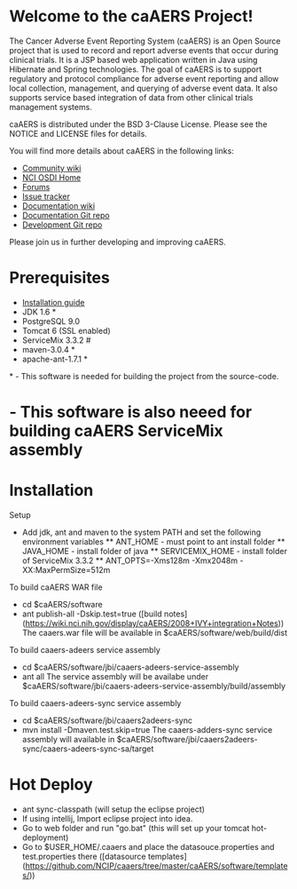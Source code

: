 Welcome to the caAERS Project!
=====================================

The Cancer Adverse Event Reporting System (caAERS) is an Open Source project that is used to record and report
adverse events that occur during clinical trials.
It is a JSP based web application written in Java using Hibernate and Spring technologies.
The goal of caAERS is to support regulatory and protocol compliance for adverse event reporting and allow local collection, management, 
and querying of adverse event data. It also supports service based integration of data from other clinical trials management systems.

caAERS is distributed under the BSD 3-Clause License.
Please see the NOTICE and LICENSE files for details.

   
 You will find more details about caAERS in the following links:

 * [Community wiki](https://wiki.nci.nih.gov/display/caAERS/caAERS)
 * [NCI OSDI Home](https://github.com/NCIP)
 * [Forums](https://cabig-kc.nci.nih.gov/CTMS/forums/viewforum.php?sid=9580407309499276f76e4aeff745f814)
 * [Issue tracker](https://tracker.nci.nih.gov/browse/CAAERS)
 * [Documentation wiki](https://wiki.nci.nih.gov/display/caAERS/caAERS+Documentation)
 * [Documentation Git repo](https://github.com/NCIP/caaers-docs)
 * [Development Git repo](https://github.com/NCIP/caaers)


Please join us in further developing and improving caAERS.

# Prerequisites
 * [Installation guide](https://wiki.nci.nih.gov/display/caAERS/caAERS+2.6-M1+Quick+Start+Installation+and+Configuration+Guide#caAERS26-M1QuickStartInstallationandConfigurationGuide-InstallationandUpgradeProcedures)
 * JDK 1.6 \*
 * PostgreSQL 9.0
 * Tomcat 6  (SSL enabled)
 * ServiceMix 3.3.2 \#
 * maven-3.0.4 \*
 * apache-ant-1.7.1 \* 
 
 \* - This software is needed for building the project from the source-code.
 # - This software is also neeed for building caAERS ServiceMix assembly
 
# Installation
Setup 
* Add jdk, ant and maven to the system PATH and set the following environment variables
 ** ANT_HOME  - must point to ant install folder
 ** JAVA_HOME - install folder of java
 ** SERVICEMIX_HOME - install folder of ServiceMix 3.3.2
 ** ANT_OPTS=-Xms128m -Xmx2048m -XX:MaxPermSize=512m

To build caAERS WAR file
 * cd $caAERS/software   
 * ant publish-all -Dskip.test=true ([build notes] (https://wiki.nci.nih.gov/display/caAERS/2008+IVY+integration+Notes))
The caaers.war file will be available in $caAERS/software/web/build/dist

To build caaers-adeers service assembly
 * cd $caAERS/software/jbi/caaers-adeers-service-assembly 
 * ant all
The service assembly will be availabe under $caAERS/software/jbi/caaers-adeers-service-assembly/build/assembly

To build caaers-adeers-sync service assembly
 * cd $caAERS/software/jbi/caaers2adeers-sync 
 * mvn install -Dmaven.test.skip=true
The caaers-adders-sync service assembly will available in $caAERS/software/jbi/caaers2adeers-sync/caaers-adeers-sync-sa/target

# Hot Deploy
 * ant sync-classpath (will setup the eclipse project)
 * If using intellij, Import eclipse project into idea.
 * Go to web folder and run "go.bat"  (this will set up your tomcat hot-deployment)
 * Go to $USER_HOME/.caaers and place the datasouce.properties and test.properties there ([datasource templates]
 (https://github.com/NCIP/caaers/tree/master/caAERS/software/templates/))

